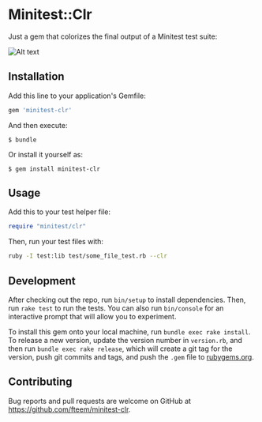 # Minitest::Clr

Just a gem that colorizes the final output of a Minitest test suite:

![Alt text](https://monosnap.com/file/m4MfgpxNPycheUfTIj3XSK8zIfzMOk.png)

## Installation

Add this line to your application's Gemfile:

```ruby
gem 'minitest-clr'
```

And then execute:

    $ bundle

Or install it yourself as:

    $ gem install minitest-clr

## Usage

Add this to your test helper file:

```ruby
require "minitest/clr"
```

Then, run your test files with:

```bash
ruby -I test:lib test/some_file_test.rb --clr
```

## Development

After checking out the repo, run `bin/setup` to install dependencies. Then, run `rake test` to run the tests. You can also run `bin/console` for an interactive prompt that will allow you to experiment.

To install this gem onto your local machine, run `bundle exec rake install`. To release a new version, update the version number in `version.rb`, and then run `bundle exec rake release`, which will create a git tag for the version, push git commits and tags, and push the `.gem` file to [rubygems.org](https://rubygems.org).

## Contributing

Bug reports and pull requests are welcome on GitHub at https://github.com/fteem/minitest-clr.

